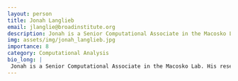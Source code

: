 ```yaml
---
layout: person
title: Jonah Langlieb
email: jlanglie@broadinstitute.org
description: Jonah is a Senior Computational Associate in the Macosko Lab. His research focuses on developing and applying methods to analyze large-scale single-cell datasets and is excited to work with all this ...
img: assets/img/jonah_langlieb.jpg
importance: 8
category: Computational Analysis
bio_long: |
 Jonah is a Senior Computational Associate in the Macosko Lab. His research focuses on developing and applying methods to analyze large-scale single-cell datasets and is excited to work with all this data! Prior to joining the Broad, he studied computer science and math at Swarthmore college.
---
```

